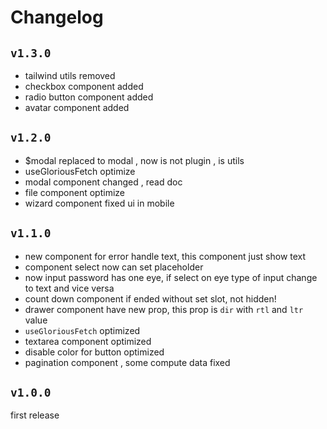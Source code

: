# Changelog

## `v1.3.0`

- tailwind utils removed
- checkbox component added
- radio button component added
- avatar component added

## `v1.2.0`

- $modal replaced to modal , now is not plugin , is utils
- useGloriousFetch optimize
- modal component changed , read doc
- file component optimize
- wizard component fixed ui in mobile

## `v1.1.0`

- new component for error handle text, this component just show text
- component select now can set placeholder
- now input password has one eye, if select on eye type of input change to text and vice versa
- count down component if ended without set slot, not hidden!
- drawer component have new prop, this prop is `dir` with `rtl` and `ltr` value
- `useGloriousFetch` optimized
- textarea component optimized
- disable color for button optimized
- pagination component , some compute data fixed

## `v1.0.0`

first release
